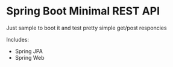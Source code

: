 # Spring Boot Minimal REST API

Just sample to boot it and test pretty simple get/post responcies

Includes:
- Spring JPA
- Spring Web